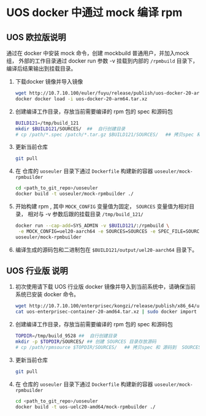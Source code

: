 # UOS docker 中通过 mock 编译 rpm

## UOS 欧拉版说明

 通过在 docker 中安装 mock 命令，创建 mockbuild 普通用户，并加入mock组， 外部的工作目录通过 docker run 参数 -v 挂载到内部的 `/rpmbuild` 目录下，编译后结果输出到挂载目录。

1. 下载docker 镜像并导入镜像

    ```bash
    wget http://10.7.10.100/euler/fuyu/release/publish/uos-docker-20-arm64.tar.xz
    docker docker load -i uos-docker-20-arm64.tar.xz
    ```

2. 创建编译工作目录，存放当前需要编译的 rpm 包的 spec 和源码包

    ```bash
    BUILD121=/tmp/build_121
    mkdir $BUILD121/SOURCES/  ##  自行创建目录
    # cp /path/*.spec /patch/*.tar.gz $BUILD121/SOURCES/ 　## 拷贝spec 和 源码到  SOURCES 目录下
    ```

3. 更新当前仓库

    ```bash
    git pull
    ```

4. 在 仓库的 `uoseuler` 目录下通过 `Dockerfile` 构建新的容器 `uoseuler/mock-rpmbuilder`

    ```bash
    cd <path_to_git_repo>/uoseuler
    docker build -t uoseuler/mock-rpmbuilder ./
    ```

5.  开始构建 rpm , 其中 `MOCK_CONFIG` 变量值为固定， `SOURCES` 变量值为相对目录， 相对与 -v 参数后跟的挂载目录 `/tmp/build_121/` 

    ```bash
    docker run --cap-add=SYS_ADMIN -v $BUILD121/:/rpmbuild \
     -e MOCK_CONFIG=uel20-aarch64 -e SOURCES=SOURCES -e SPEC_FILE=SOURCES/dtkwidget.spec  \
    uoseuler/mock-rpmbuilder
    ```

6. 编译生成的源码包和二进制包在 `$BUILD121/output/uel20-aarch64` 目录下。

## UOS 行业版 说明

1. 初次使用请下载 UOS 行业版 docker 镜像并导入到当前系统中，请确保当前系统已安装 docker 命令。

    ```bash
    wget http://10.7.10.100/enterprisec/kongzi/release/publish/x86_64/uos-enterprisec-container-20-amd64.tar.xz
    cat uos-enterprisec-container-20-amd64.tar.xz | sudo docker import - uos-uelc20-amd64
    ```

2. 创建编译工作目录，存放当前需要编译的 rpm 包的 spec 和源码包

    ```bash
    TOPDIR=/tmp/build_9528 ##  自行创建目录
    mkdir -p $TOPDIR/SOURCES/ ## 创建 SOURCES 目录存放源码
    # cp /path/rpmsource $TOPDIR/SOURCES/ 　## 拷贝spec 和 源码到  SOURCES 目录下
    ```

3. 更新当前仓库

    ```bash
    git pull
    ```

4. 在 仓库的 `uoseuler` 目录下通过 `Dockerfile` 构建新的容器 `uoseuler/mock-rpmbuilder`

    ```bash
    cd <path_to_git_repo>/uoseuler
    docker build -t uos-uelc20-amd64/mock-rpmbuilder ./
    ```